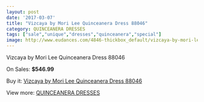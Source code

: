 ```yaml
---
layout: post
date: '2017-03-07'
title: "Vizcaya by Mori Lee Quinceanera Dress 88046"
category: QUINCEANERA DRESSES
tags: ["sale","unique","dresses","quinceanera","special"]
image: http://www.eudances.com/4846-thickbox_default/vizcaya-by-mori-lee-quinceanera-dress-88046.jpg
---
```

Vizcaya by Mori Lee Quinceanera Dress 88046

On Sales: **$546.99**
<a href="https://www.eudances.com/en/quinceanera-dresses/1635-vizcaya-by-mori-lee-quinceanera-dress-88046.html"><amp-img layout="responsive" width="600" height="600" src="//www.eudances.com/4846-thickbox_default/vizcaya-by-mori-lee-quinceanera-dress-88046.jpg" alt="Vizcaya by Mori Lee Quinceanera Dress 88046 0" /></a>
<a href="https://www.eudances.com/en/quinceanera-dresses/1635-vizcaya-by-mori-lee-quinceanera-dress-88046.html"><amp-img layout="responsive" width="600" height="600" src="//www.eudances.com/4847-thickbox_default/vizcaya-by-mori-lee-quinceanera-dress-88046.jpg" alt="Vizcaya by Mori Lee Quinceanera Dress 88046 1" /></a>

Buy it: [Vizcaya by Mori Lee Quinceanera Dress 88046](https://www.eudances.com/en/quinceanera-dresses/1635-vizcaya-by-mori-lee-quinceanera-dress-88046.html "Vizcaya by Mori Lee Quinceanera Dress 88046")

View more: [QUINCEANERA DRESSES](https://www.eudances.com/en/17-quinceanera-dresses "QUINCEANERA DRESSES")